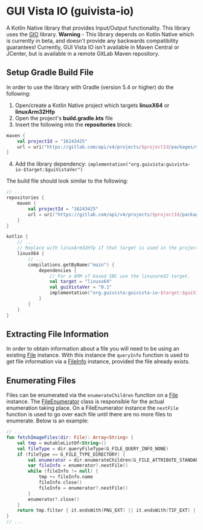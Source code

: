 # GUI Vista IO (guivista-io)

A Kotlin Native library that provides Input/Output functionality. This library uses the 
[GIO](https://developer.gnome.org/gio/stable/) library. **Warning** - This library depends on Kotlin Native which is 
currently in beta, and doesn't provide any backwards compatibility guarantees! Currently, GUI Vista IO isn't 
available in Maven Central or JCenter, but is available in a remote GitLab Maven repository.


## Setup Gradle Build File

In order to use the library with Gradle (version 5.4 or higher) do the following:

1. Open/create a Kotlin Native project which targets **linuxX64** or **linuxArm32Hfp**
2. Open the project's **build.gradle.kts** file
3. Insert the following into the **repositories** block:
```kotlin
maven {
    val projectId = "16243425"
    url = uri("https://gitlab.com/api/v4/projects/$projectId/packages/maven")
}
```
4. Add the library dependency: `implementation("org.guivista:guivista-io-$target:$guiVistaVer")`

The build file should look similar to the following:
```kotlin
// ...
repositories {
    maven {
        val projectId = "16243425"
        url = uri("https://gitlab.com/api/v4/projects/$projectId/packages/maven")
    }
}

kotlin {
    // ...
    // Replace with linuxArm32Hfp if that target is used in the project.
    linuxX64 {
        // ...
        compilations.getByName("main") {
            dependencies {
                // For a ARM v7 based SBC use the linuxarm32 target.
                val target = "linuxx64"
                val guiVistaVer = "0.1"
                implementation("org.guivista:guivista-io-$target:$guiVistaVer")
            }
        }
    }
}
```

## Extracting File Information

In order to obtain information about a file you will need to be using an existing 
[File](src/commonMain/kotlin/org/guiVista/io/File.kt) instance. With this instance the `queryInfo` function is used to 
get file information via a [FileInfo](src/commonMain/kotlin/org/guiVista/io/FileInfo.kt) instance, provided the file 
already exists.


## Enumerating Files

Files can be enumerated via the `enumerateChildren` function on a 
[File](src/commonMain/kotlin/org/guiVista/io/File.kt) instance. The 
[FileEnumerator](src/commonMain/kotlin/org/guiVista/io/FileEnumerator.kt) class is responsible for the actual 
enumeration taking place. On a FileEnumerator instance the `nextFile` function is used to go over each file until 
there are no more files to enumerate. Below is an example:

```kotlin
// ...
fun fetchImageFiles(dir: File): Array<String> {
    val tmp = mutableListOf<String>()
    val fileType = dir.queryFileType(G_FILE_QUERY_INFO_NONE)
    if (fileType == G_FILE_TYPE_DIRECTORY) {
        val enumerator = dir.enumerateChildren(G_FILE_ATTRIBUTE_STANDARD_NAME, 0u)
        var fileInfo = enumerator?.nextFile()
        while (fileInfo != null) {
            tmp += fileInfo.name
            fileInfo.close()
            fileInfo = enumerator?.nextFile()
        }
        enumerator?.close()
    }
    return tmp.filter { it.endsWith(PNG_EXT) || it.endsWith(TIF_EXT) || it.endsWith(JPEG_EXT) }.toTypedArray()
}
// ...
```
